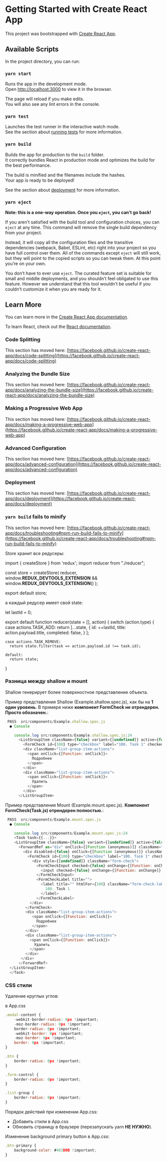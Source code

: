 # Getting Started with Create React App

This project was bootstrapped with [Create React App](https://github.com/facebook/create-react-app).

## Available Scripts

In the project directory, you can run:

### `yarn start`

Runs the app in the development mode.\
Open [http://localhost:3000](http://localhost:3000) to view it in the browser.

The page will reload if you make edits.\
You will also see any lint errors in the console.

### `yarn test`

Launches the test runner in the interactive watch mode.\
See the section about [running tests](https://facebook.github.io/create-react-app/docs/running-tests) for more information.

### `yarn build`

Builds the app for production to the `build` folder.\
It correctly bundles React in production mode and optimizes the build for the best performance.

The build is minified and the filenames include the hashes.\
Your app is ready to be deployed!

See the section about [deployment](https://facebook.github.io/create-react-app/docs/deployment) for more information.

### `yarn eject`

**Note: this is a one-way operation. Once you `eject`, you can’t go back!**

If you aren’t satisfied with the build tool and configuration choices, you can `eject` at any time. This command will remove the single build dependency from your project.

Instead, it will copy all the configuration files and the transitive dependencies (webpack, Babel, ESLint, etc) right into your project so you have full control over them. All of the commands except `eject` will still work, but they will point to the copied scripts so you can tweak them. At this point you’re on your own.

You don’t have to ever use `eject`. The curated feature set is suitable for small and middle deployments, and you shouldn’t feel obligated to use this feature. However we understand that this tool wouldn’t be useful if you couldn’t customize it when you are ready for it.

## Learn More

You can learn more in the [Create React App documentation](https://facebook.github.io/create-react-app/docs/getting-started).

To learn React, check out the [React documentation](https://reactjs.org/).

### Code Splitting

This section has moved here: [https://facebook.github.io/create-react-app/docs/code-splitting](https://facebook.github.io/create-react-app/docs/code-splitting)

### Analyzing the Bundle Size

This section has moved here: [https://facebook.github.io/create-react-app/docs/analyzing-the-bundle-size](https://facebook.github.io/create-react-app/docs/analyzing-the-bundle-size)

### Making a Progressive Web App

This section has moved here: [https://facebook.github.io/create-react-app/docs/making-a-progressive-web-app](https://facebook.github.io/create-react-app/docs/making-a-progressive-web-app)

### Advanced Configuration

This section has moved here: [https://facebook.github.io/create-react-app/docs/advanced-configuration](https://facebook.github.io/create-react-app/docs/advanced-configuration)

### Deployment

This section has moved here: [https://facebook.github.io/create-react-app/docs/deployment](https://facebook.github.io/create-react-app/docs/deployment)

### `yarn build` fails to minify

This section has moved here: [https://facebook.github.io/create-react-app/docs/troubleshooting#npm-run-build-fails-to-minify](https://facebook.github.io/create-react-app/docs/troubleshooting#npm-run-build-fails-to-minify)

Store хранит все редусеры:

import { createStore } from 'redux';
import reducer from "./reducer";

const store = createStore(
reducer,
window.__REDUX_DEVTOOLS_EXTENSION__ && window.__REDUX_DEVTOOLS_EXTENSION__()
);

export default store;

а каждый редусер имеет свой state:

let lastId = 0;

export default function reducer(state = [], action) {
switch (action.type) {
case actions.TASK_ADD:
    return [...state, {
                       id: ++lastId,
                       title: action.payload.title,
                       completed: false,
                      }
           ];

    case actions.TASK_REMOVE:
      return state.filter(task => action.payload.id !== task.id);

    default:
      return state;
}

### Разница между shallow и mount

Shallow генерирует более поверхностное представление объекта.

Пример представления Shallow (Example.shallow.spec.js), как бы на __1 один уровень__. В примере ниже __компонент FormCheck не отрендерен. Просто обозначен.__:

````javascript
 PASS  src/components/Example.shallow.spec.js
  ● Console

    console.log src/components/Example.shallow.spec.js:24
      <ListGroupItem className={false} variant={[undefined]} active={false} disabled={false}>
        <FormCheck id={100} type="checkbox" label="100. Task 1" checked={false} onChange={[Function: onChange]} />
        <div className="list-group-item-actions">
          <span onClick={[Function: onClick]}>
            Подробнее
          </span>
        </div>
        <div className="list-group-item-actions">
          <span onClick={[Function: onClick]}>
            Удалить
          </span>
        </div>
      </ListGroupItem>
````

Пример представления Mount (Example.mount.spec.js). __Компонент FormCheck(Task.js) отрендерен полностью.__:

````javascript
 PASS  src/components/Example.mount.spec.js
  ● Console

    console.log src/components/Example.mount.spec.js:24
    <Task task={{...}}>
    <ListGroupItem className={false} variant={[undefined]} active={false} disabled={false}>
      <ForwardRef as="div" onClick={[Function (anonymous)]} className="list-group-item" disabled={false}>
        <div disabled={false} onClick={[Function (anonymous)]} className="list-group-item">
		  <FormCheck id={100} type="checkbox" label="100. Task 1" checked={false} onChange={[Function: onChange]}>
			<div style={[undefined]} className="form-check">
			  <FormCheckInput checked={false} onChange={[Function: onChange]} type="checkbox" isValid={false} isInvalid={false} isStatic={false} disabled={false} as="input">
				<input checked={false} onChange={[Function: onChange]} disabled={false} type="checkbox" id={100} className="form-check-input" />
			  </FormCheckInput>
			  <FormCheckLabel title="">
				<label title="" htmlFor={100} className="form-check-label">
				  100. Task 1
				</label>
			  </FormCheckLabel>
           </div>
		 </FormCheck>
         <div className="list-group-item-actions">
            <span onClick={[Function: onClick]}>
			  Подробнее
			</span>
		 </div>
		 <div className="list-group-item-actions">
		   <span onClick={[Function: onClick]}>
		     Удалить
	       </span>
	     </div>
       </div>
      </ForwardRef>
  </ListGroupItem>
  </Task>    
````

### CSS стили

Удаление круглых углов:

в App.css

````javascript
.modal-content {
    -webkit-border-radius: 0px !important;
    -moz-border-radius: 0px !important;
    border-radius: 0px !important;
    -webkit-border: 0px !important;
    -moz-border: 0px !important;
    border: 0px !important;
}

.btn {
    border-radius: 0px !important;
}

.form-control {
    border-radius: 0px !important;
}

.list-group {
    border-radius: 0px !important;
}
````

Порядок действий при изменении App.css:

 - Добавить стили в App.css
 - Обновить страницу в браузере (перезапускать yarn __НЕ НУЖНО__).

Изменение background primary button в App.css:

````javascript
.btn-primary {
    background-color: #483D8B !important;
}
````
